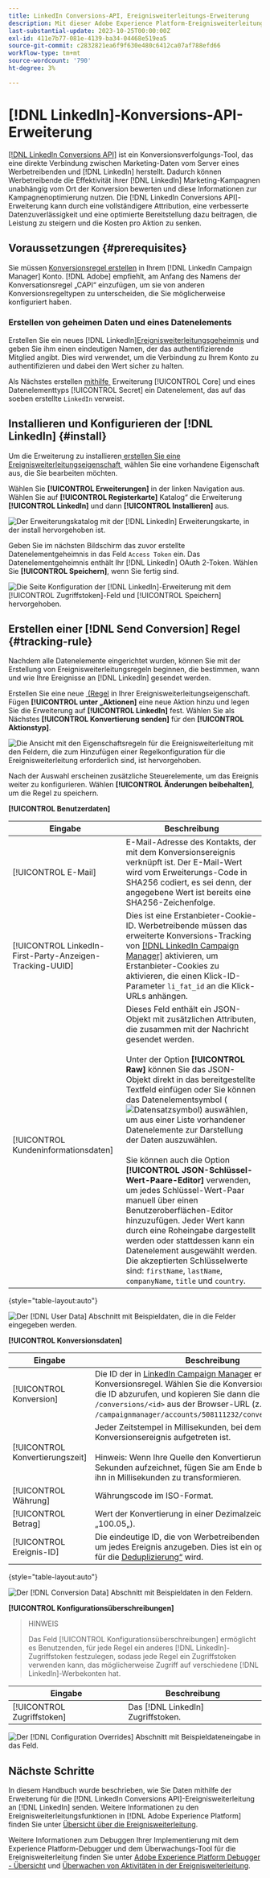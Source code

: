 ```yaml
---
title: LinkedIn Conversions-API, Ereignisweiterleitungs-Erweiterung
description: Mit dieser Adobe Experience Platform-Ereignisweiterleitungserweiterung können Sie die Leistung Ihrer LinkedIn-Marketing-Kampagne messen.
last-substantial-update: 2023-10-25T00:00:00Z
exl-id: 411e7b77-081e-4139-ba34-04468e519ea5
source-git-commit: c2832821ea6f9f630e480c6412ca07af788efd66
workflow-type: tm+mt
source-wordcount: '790'
ht-degree: 3%

---
```


# [!DNL LinkedIn]-Konversions-API-Erweiterung

[[!DNL LinkedIn Conversions API]](https://learn.microsoft.com/en-us/linkedin/marketing/integrations/ads-reporting/conversions-api) ist ein Konversionsverfolgungs-Tool, das eine direkte Verbindung zwischen Marketing-Daten vom Server eines Werbetreibenden und [!DNL LinkedIn] herstellt. Dadurch können Werbetreibende die Effektivität ihrer [!DNL LinkedIn] Marketing-Kampagnen unabhängig vom Ort der Konversion bewerten und diese Informationen zur Kampagnenoptimierung nutzen. Die [!DNL LinkedIn Conversions API]-Erweiterung kann durch eine vollständigere Attribution, eine verbesserte Datenzuverlässigkeit und eine optimierte Bereitstellung dazu beitragen, die Leistung zu steigern und die Kosten pro Aktion zu senken.

## Voraussetzungen {#prerequisites}

Sie müssen [Konversionsregel erstellen](https://www.linkedin.com/help/lms/answer/a1657171) in Ihrem [!DNL LinkedIn Campaign Manager] Konto. [!DNL Adobe] empfiehlt, am Anfang des Namens der Konversationsregel „CAPI“ einzufügen, um sie von anderen Konversionsregeltypen zu unterscheiden, die Sie möglicherweise konfiguriert haben.

### Erstellen von geheimen Daten und eines Datenelements

Erstellen Sie ein neues [!DNL LinkedIn][Ereignisweiterleitungsgeheimnis](../../../ui/event-forwarding/secrets.md) und geben Sie ihm einen eindeutigen Namen, der das authentifizierende Mitglied angibt. Dies wird verwendet, um die Verbindung zu Ihrem Konto zu authentifizieren und dabei den Wert sicher zu halten.

Als Nächstes erstellen [&#x200B; mithilfe &#x200B;](../../../ui/managing-resources/data-elements.md#create-a-data-element) Erweiterung [!UICONTROL Core] und eines Datenelementtyps [!UICONTROL Secret] ein Datenelement, das auf das soeben erstellte `LinkedIn` verweist.

## Installieren und Konfigurieren der [!DNL LinkedIn] {#install}

Um die Erweiterung zu installieren[&#x200B; erstellen Sie eine Ereignisweiterleitungseigenschaft &#x200B;](../../../ui/event-forwarding/overview.md#properties) wählen Sie eine vorhandene Eigenschaft aus, die Sie bearbeiten möchten.

Wählen Sie **[!UICONTROL Erweiterungen]** in der linken Navigation aus. Wählen Sie auf **[!UICONTROL Registerkarte]** Katalog“ die Erweiterung **[!UICONTROL LinkedIn]** und dann **[!UICONTROL Installieren]** aus.

![Der Erweiterungskatalog mit der [!DNL LinkedIn] Erweiterungskarte, in der install hervorgehoben ist.](../../../images/extensions/server/linkedin/install-extension.png)

Geben Sie im nächsten Bildschirm das zuvor erstellte Datenelementgeheimnis in das Feld `Access Token` ein. Das Datenelementgeheimnis enthält Ihr [!DNL LinkedIn] OAuth 2-Token. Wählen Sie **[!UICONTROL Speichern]**, wenn Sie fertig sind.

![Die Seite Konfiguration der [!DNL LinkedIn]-Erweiterung mit dem [!UICONTROL Zugriffstoken]-Feld und [!UICONTROL Speichern] hervorgehoben.](../../../images/extensions/server/linkedin/configure-extension.png)

## Erstellen einer [!DNL Send Conversion] Regel {#tracking-rule}

Nachdem alle Datenelemente eingerichtet wurden, können Sie mit der Erstellung von Ereignisweiterleitungsregeln beginnen, die bestimmen, wann und wie Ihre Ereignisse an [!DNL LinkedIn] gesendet werden.

Erstellen Sie eine neue [&#x200B; (Regel](../../../ui/managing-resources/rules.md) in Ihrer Ereignisweiterleitungseigenschaft. Fügen **[!UICONTROL unter „Aktionen]** eine neue Aktion hinzu und legen Sie die Erweiterung auf **[!UICONTROL LinkedIn]** fest. Wählen Sie als Nächstes **[!UICONTROL Konvertierung senden]** für den **[!UICONTROL Aktionstyp]**.

![Die Ansicht mit den Eigenschaftsregeln für die Ereignisweiterleitung mit den Feldern, die zum Hinzufügen einer Regelkonfiguration für die Ereignisweiterleitung erforderlich sind, ist hervorgehoben.](../../../images/extensions/server/linkedin/linkedin-event-action.png)

Nach der Auswahl erscheinen zusätzliche Steuerelemente, um das Ereignis weiter zu konfigurieren. Wählen **[!UICONTROL Änderungen beibehalten]**, um die Regel zu speichern.

**[!UICONTROL Benutzerdaten]**

| Eingabe | Beschreibung |
| --- | --- |
| [!UICONTROL E-Mail] | E-Mail-Adresse des Kontakts, der mit dem Konversionsereignis verknüpft ist. Der E-Mail-Wert wird vom Erweiterungs-Code in SHA256 codiert, es sei denn, der angegebene Wert ist bereits eine SHA256-Zeichenfolge. |
| [!UICONTROL LinkedIn-First-Party-Anzeigen-Tracking-UUID] | Dies ist eine Erstanbieter-Cookie-ID. Werbetreibende müssen das erweiterte Konversions-Tracking von [[!DNL LinkedIn Campaign Manager]](https://www.linkedin.com/help/lms/answer/a423304/enable-first-party-cookies-on-a-linkedin-insight-tag) aktivieren, um Erstanbieter-Cookies zu aktivieren, die einen Klick-ID-Parameter `li_fat_id` an die Klick-URLs anhängen. |
| [!UICONTROL Kundeninformationsdaten] | Dieses Feld enthält ein JSON-Objekt mit zusätzlichen Attributen, die zusammen mit der Nachricht gesendet werden.<br><br>Unter der Option **[!UICONTROL Raw]** können Sie das JSON-Objekt direkt in das bereitgestellte Textfeld einfügen oder Sie können das Datenelementsymbol (![Datensatzsymbol](/help/images/icons/database.png)) auswählen, um aus einer Liste vorhandener Datenelemente zur Darstellung der Daten auszuwählen.<br><br>Sie können auch die Option **[!UICONTROL JSON-Schlüssel-Wert-Paare-Editor]** verwenden, um jedes Schlüssel-Wert-Paar manuell über einen Benutzeroberflächen-Editor hinzuzufügen. Jeder Wert kann durch eine Roheingabe dargestellt werden oder stattdessen kann ein Datenelement ausgewählt werden. Die akzeptierten Schlüsselwerte sind: `firstName`, `lastName`, `companyName`, `title` und `country`. |

{style="table-layout:auto"}

![Der [!DNL User Data] Abschnitt mit Beispieldaten, die in die Felder eingegeben werden.](../../../images/extensions/server/linkedin/configure-extension-user-data.png)

**[!UICONTROL Konversionsdaten]**

| Eingabe | Beschreibung |
| --- | --- |
| [!UICONTROL Konversion] | Die ID der in [LinkedIn Campaign Manager](https://www.linkedin.com/help/lms/answer/a1657171) erstellten Konversionsregel. Wählen Sie die Konversionsregel aus, um die ID abzurufen, und kopieren Sie dann die ID wie `/conversions/<id>` aus der Browser-URL (z. B. `/campaignmanager/accounts/508111232/conversions/15588877`). |
| [!UICONTROL Konvertierungszeit] | Jeder Zeitstempel in Millisekunden, bei dem das Konversionsereignis aufgetreten ist. <br><br> Hinweis: Wenn Ihre Quelle den Konvertierungszeitstempel in Sekunden aufzeichnet, fügen Sie am Ende bitte 000 ein, um ihn in Millisekunden zu transformieren. |
| [!UICONTROL Währung] | Währungscode im ISO-Format. |
| [!UICONTROL Betrag] | Wert der Konvertierung in einer Dezimalzeichenfolge (z. B. „100.05„). |
| [!UICONTROL Ereignis-ID] | Die eindeutige ID, die von Werbetreibenden generiert wird, um jedes Ereignis anzugeben. Dies ist ein optionales Feld, das für die [Deduplizierung“ &#x200B;](https://learn.microsoft.com/en-us/linkedin/marketing/conversions/deduplication?view=li-lms-2024-02) wird. |

{style="table-layout:auto"}

![Der [!DNL Conversion Data] Abschnitt mit Beispieldaten in den Feldern.](../../../images/extensions/server/linkedin/configure-extension-conversions-data.png)

**[!UICONTROL Konfigurationsüberschreibungen]**

>HINWEIS
>
>Das Feld [!UICONTROL Konfigurationsüberschreibungen] ermöglicht es Benutzenden, für jede Regel ein anderes [!DNL LinkedIn]-Zugriffstoken festzulegen, sodass jede Regel ein Zugriffstoken verwenden kann, das möglicherweise Zugriff auf verschiedene [!DNL LinkedIn]-Werbekonten hat.

| Eingabe | Beschreibung |
| --- | --- |
| [!UICONTROL Zugriffstoken] | Das [!DNL LinkedIn] Zugriffstoken. |

![Der [!DNL Configuration Overrides] Abschnitt mit Beispieldateneingabe in das Feld.](../../../images/extensions/server/linkedin/configure-extension-configuration-override.png)

## Nächste Schritte

In diesem Handbuch wurde beschrieben, wie Sie Daten mithilfe der Erweiterung für die [!DNL LinkedIn Conversions API]-Ereignisweiterleitung an [!DNL LinkedIn] senden. Weitere Informationen zu den Ereignisweiterleitungsfunktionen in [!DNL Adobe Experience Platform] finden Sie unter [Übersicht über die Ereignisweiterleitung](../../../ui/event-forwarding/overview.md).

Weitere Informationen zum Debuggen Ihrer Implementierung mit dem Experience Platform-Debugger und dem Überwachungs-Tool für die Ereignisweiterleitung finden Sie unter [Adobe Experience Platform Debugger - Übersicht](../../../../debugger/home.md) und [Überwachen von Aktivitäten in der Ereignisweiterleitung](../../../ui/event-forwarding/monitoring.md).
